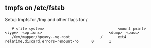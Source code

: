 ## tmpfs on /etc/fstab

Setup tmpfs for /tmp and other flags for /

       # <file system>									<mount point>	<type>	<options>								<dump>	<pass>
       /dev/mapper/hpenvy--vg-root				/		ext4    relatime,discard,errors=remount-ro      0       1
